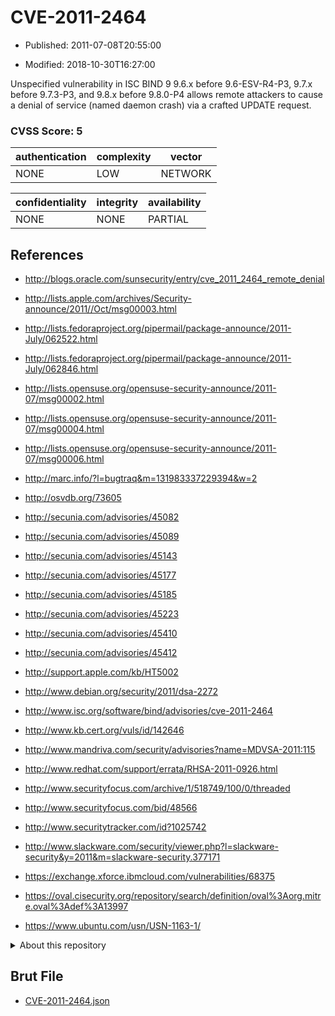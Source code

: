 # CVE-2011-2464

- Published: 2011-07-08T20:55:00

- Modified: 2018-10-30T16:27:00

Unspecified vulnerability in ISC BIND 9 9.6.x before 9.6-ESV-R4-P3, 9.7.x before 9.7.3-P3, and 9.8.x before 9.8.0-P4 allows remote attackers to cause a denial of service (named daemon crash) via a crafted UPDATE request.

### CVSS Score: **5**

| authentication | complexity | vector |
| --- | --- | --- |
| NONE | LOW | NETWORK |

| confidentiality | integrity | availability |
| --- | --- | --- |
| NONE | NONE | PARTIAL |

## References

* http://blogs.oracle.com/sunsecurity/entry/cve_2011_2464_remote_denial

* http://lists.apple.com/archives/Security-announce/2011//Oct/msg00003.html

* http://lists.fedoraproject.org/pipermail/package-announce/2011-July/062522.html

* http://lists.fedoraproject.org/pipermail/package-announce/2011-July/062846.html

* http://lists.opensuse.org/opensuse-security-announce/2011-07/msg00002.html

* http://lists.opensuse.org/opensuse-security-announce/2011-07/msg00004.html

* http://lists.opensuse.org/opensuse-security-announce/2011-07/msg00006.html

* http://marc.info/?l=bugtraq&m=131983337229394&w=2

* http://osvdb.org/73605

* http://secunia.com/advisories/45082

* http://secunia.com/advisories/45089

* http://secunia.com/advisories/45143

* http://secunia.com/advisories/45177

* http://secunia.com/advisories/45185

* http://secunia.com/advisories/45223

* http://secunia.com/advisories/45410

* http://secunia.com/advisories/45412

* http://support.apple.com/kb/HT5002

* http://www.debian.org/security/2011/dsa-2272

* http://www.isc.org/software/bind/advisories/cve-2011-2464

* http://www.kb.cert.org/vuls/id/142646

* http://www.mandriva.com/security/advisories?name=MDVSA-2011:115

* http://www.redhat.com/support/errata/RHSA-2011-0926.html

* http://www.securityfocus.com/archive/1/518749/100/0/threaded

* http://www.securityfocus.com/bid/48566

* http://www.securitytracker.com/id?1025742

* http://www.slackware.com/security/viewer.php?l=slackware-security&y=2011&m=slackware-security.377171

* https://exchange.xforce.ibmcloud.com/vulnerabilities/68375

* https://oval.cisecurity.org/repository/search/definition/oval%3Aorg.mitre.oval%3Adef%3A13997

* https://www.ubuntu.com/usn/USN-1163-1/

<details>
<summary>About this repository</summary> 

  This repository is part of the project [Live Hack CVE](https://github.com/Live-Hack-CVE). Main website can be found [www.live-hack.org](https://www.live-hack.org) 
  
  Made by [Sn0wAlice](https://github.com/Sn0wAlice) for the people that care about security and need to have a feed of the latest CVEs. Hope you enjoy it, don't forget to star the repo and follow me on [Twitter](https://twitter.com/Sn0wAlice) and [Github](https://github.com/Sn0wAlice). And that is my [personnal website](https://www.alice-snow.me/)

  - [Home Page](https://github.com/Live-Hack-CVE)
  - [Framework](https://github.com/Live-Hack-CVE/cve-framework)
  - [CVE database](https://github.com/Live-Hack-CVE/full_database)
  - [Changelog](https://github.com/Live-Hack-CVE/Changelog)
</details>

## Brut File

* [CVE-2011-2464.json](https://raw.githubusercontent.com/Live-Hack-CVE/full_database/main/cves/2011/CVE-2011-2464.json)

